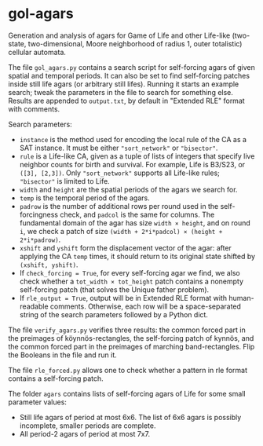 # gol-agars
Generation and analysis of agars for Game of Life and other Life-like (two-state, two-dimensional, Moore neighborhood of radius 1, outer totalistic) cellular automata.

The file `gol_agars.py` contains a search script for self-forcing agars of given spatial and temporal periods. It can also be set to find self-forcing patches inside still life agars (or arbitrary still lifes). Running it starts an example search; tweak the parameters in the file to search for something else. Results are appended to `output.txt`, by default in "Extended RLE" format with comments.

Search parameters:
* `instance` is the method used for encoding the local rule of the CA as a SAT instance. It must be either `"sort_network"` or `"bisector"`.
* `rule` is a Life-like CA, given as a tuple of lists of integers that specify live neighbor counts for birth and survival. For example, Life is B3/S23, or `([3], [2,3])`. Only `"sort_network"` supports all Life-like rules; `"bisector"` is limited to Life.
* `width` and `height` are the spatial periods of the agars we search for.
* `temp` is the temporal period of the agars.
* `padrow` is the number of additional rows per round used in the self-forcingness check, and `padcol` is the same for columns. The fundamental domain of the agar has size `width × height`, and on round `i`, we check a patch of size `(width + 2*i*padcol) × (height + 2*i*padrow)`.
* `xshift` and `yshift` form the displacement vector of the agar: after applying the CA `temp` times, it should return to its original state shifted by `(xshift, yshift)`.
* If `check_forcing = True`, for every self-forcing agar we find, we also check whether a `tot_width × tot_height` patch contains a nonempty self-forcing patch (that solves the Unique father problem).
* If `rle_output = True`, output will be in Extended RLE format with human-readable comments. Otherwise, each row will be a space-separated string of the search parameters followed by a Python dict.

The file `verify_agars.py` verifies three results: the common forced part in the preimages of köynnös-rectangles, the self-forcing patch of kynnös, and the common forced part in the preimages of marching band-rectangles. Flip the Booleans in the file and run it.

The file `rle_forced.py` allows one to check whether a pattern in rle format contains a self-forcing patch.

The folder `agars` contains lists of self-forcing agars of Life for some small parameter values:
* Still life agars of period at most 6x6. The list of 6x6 agars is possibly incomplete, smaller periods are complete.
* All period-2 agars of period at most 7x7.